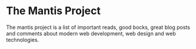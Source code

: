 The Mantis Project
======

The mantis project is a list of important reads, good bocks, great blog posts and comments about modern web development, web design and web technologies.
